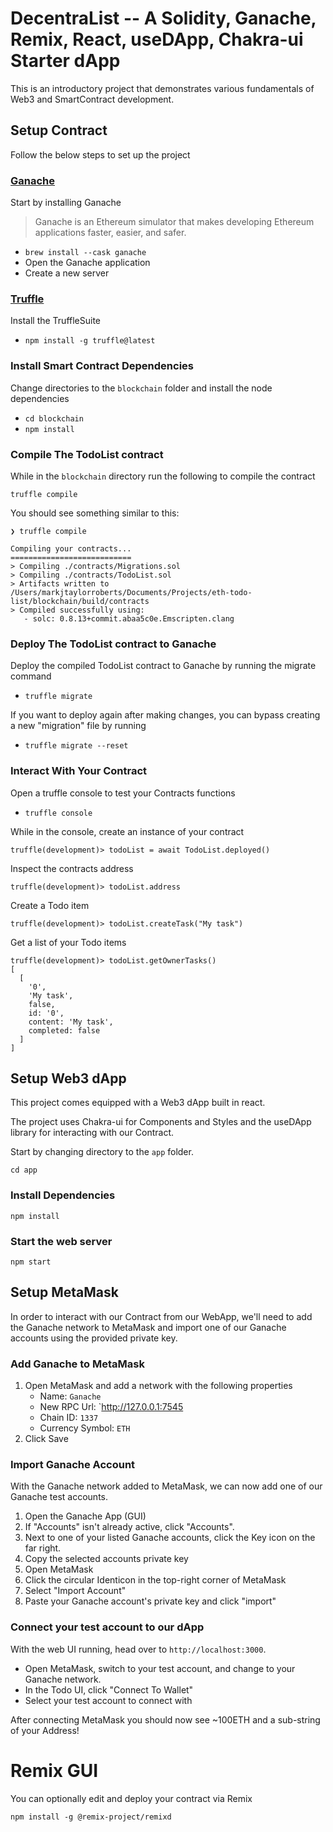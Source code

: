# DecentraList -- A Solidity, Ganache, Remix, React, useDApp, Chakra-ui Starter dApp

This is an introductory project that demonstrates various fundamentals of Web3 and SmartContract development.

## Setup Contract

Follow the below steps to set up the project

### [Ganache](https://github.com/trufflesuite/ganache)

Start by installing Ganache

> Ganache is an Ethereum simulator that makes developing Ethereum applications faster, easier, and safer.

- `brew install --cask ganache`
- Open the Ganache application
- Create a new server

### [Truffle](https://trufflesuite.com/)

Install the TruffleSuite

- `npm install -g truffle@latest`

### Install Smart Contract Dependencies

Change directories to the `blockchain` folder and install the node dependencies

- `cd blockchain`
- `npm install`

### Compile The TodoList contract

While in the `blockchain` directory run the following to compile the contract

`truffle compile`

You should see something similar to this:

```
❯ truffle compile

Compiling your contracts...
===========================
> Compiling ./contracts/Migrations.sol
> Compiling ./contracts/TodoList.sol
> Artifacts written to /Users/markjtaylorroberts/Documents/Projects/eth-todo-list/blockchain/build/contracts
> Compiled successfully using:
   - solc: 0.8.13+commit.abaa5c0e.Emscripten.clang
```

### Deploy The TodoList contract to Ganache

Deploy the compiled TodoList contract to Ganache by running the migrate command

- `truffle migrate`

If you want to deploy again after making changes, you can bypass creating a new "migration" file by running

- `truffle migrate --reset`

### Interact With Your Contract

Open a truffle console to test your Contracts functions

- `truffle console`

While in the console, create an instance of your contract

`truffle(development)> todoList = await TodoList.deployed()`

Inspect the contracts address

`truffle(development)> todoList.address`

Create a Todo item

`truffle(development)> todoList.createTask("My task")`

Get a list of your Todo items

```
truffle(development)> todoList.getOwnerTasks()
[
  [
    '0',
    'My task',
    false,
    id: '0',
    content: 'My task',
    completed: false
  ]
]
```

## Setup Web3 dApp

This project comes equipped with a Web3 dApp built in react.

The project uses Chakra-ui for Components and Styles and the useDApp library for interacting with our Contract.

Start by changing directory to the `app` folder.

`cd app`

### Install Dependencies

`npm install`

### Start the web server

`npm start`

## Setup MetaMask

In order to interact with our Contract from our WebApp, we'll need to add the Ganache network to MetaMask and import one of our Ganache accounts using the provided private key.

### Add Ganache to MetaMask

1. Open MetaMask and add a network with the following properties
   - Name: `Ganache`
   - New RPC Url: `http://127.0.0.1:7545
   - Chain ID: `1337`
   - Currency Symbol: `ETH`
2. Click Save

### Import Ganache Account

With the Ganache network added to MetaMask, we can now add one of our Ganache test accounts.

1. Open the Ganache App (GUI)
2. If "Accounts" isn't already active, click "Accounts".
3. Next to one of your listed Ganache accounts, click the Key icon on the far right.
4. Copy the selected accounts private key
5. Open MetaMask
6. Click the circular Identicon in the top-right corner of MetaMask
7. Select "Import Account"
8. Paste your Ganache account's private key and click "import"

### Connect your test account to our dApp

With the web UI running, head over to `http://localhost:3000`.

- Open MetaMask, switch to your test account, and change to your Ganache network.
- In the Todo UI, click "Connect To Wallet"
- Select your test account to connect with

After connecting MetaMask you should now see ~100ETH and a sub-string of your Address!

# Remix GUI

You can optionally edit and deploy your contract via Remix

`npm install -g @remix-project/remixd`
